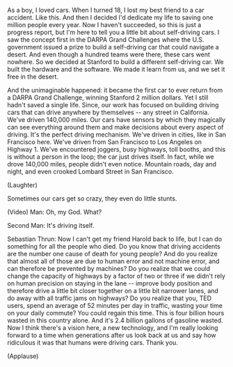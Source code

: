 
As a boy,
I loved cars.
When I turned 18,
I lost my best friend to a car accident.
Like this.
And then I decided I&#39;d dedicate my life
to saving one million people
every year.
Now I haven&#39;t succeeded, so this is just a progress report,
but I&#39;m here to tell you a little bit about self-driving cars.
I saw the concept first
in the DARPA Grand Challenges
where the U.S. government issued a prize
to build a self-driving car that could navigate a desert.
And even though a hundred teams were there,
these cars went nowhere.
So we decided at Stanford to build a different self-driving car.
We built the hardware and the software.
We made it learn from us,
and we set it free in the desert.

And the unimaginable happened:
it became the first car
to ever return from a DARPA Grand Challenge,
winning Stanford 2 million dollars.
Yet I still hadn&#39;t saved a single life.
Since, our work has focused
on building driving cars
that can drive anywhere by themselves --
any street in California.
We&#39;ve driven 140,000 miles.
Our cars have sensors
by which they magically can see
everything around them
and make decisions
about every aspect of driving.
It&#39;s the perfect driving mechanism.
We&#39;ve driven in cities,
like in San Francisco here.
We&#39;ve driven from San Francisco to Los Angeles on Highway 1.
We&#39;ve encountered joggers,
busy highways, toll booths,
and this is without a person in the loop;
the car just drives itself.
In fact, while we drove 140,000 miles,
people didn&#39;t even notice.
Mountain roads,
day and night,
and even crooked Lombard Street
in San Francisco.

(Laughter)

Sometimes our cars get so crazy,
they even do little stunts.

(Video) Man: Oh, my God.
What?

Second Man: It&#39;s driving itself.

Sebastian Thrun: Now I can&#39;t get my friend Harold back to life,
but I can do something for all the people who died.
Do you know that driving accidents
are the number one cause of death for young people?
And do you realize that almost all of those
are due to human error
and not machine error,
and can therefore be prevented by machines?
Do you realize
that we could change the capacity of highways
by a factor of two or three
if we didn&#39;t rely on human precision
on staying in the lane --
improve body position
and therefore drive a little bit closer together
on a little bit narrower lanes,
and do away with all traffic jams on highways?
Do you realize that you, TED users,
spend an average
of 52 minutes per day
in traffic,
wasting your time
on your daily commute?
You could regain this time.
This is four billion hours
wasted in this country alone.
And it&#39;s 2.4 billion gallons of gasoline wasted.
Now I think there&#39;s a vision here, a new technology,
and I&#39;m really looking forward to a time
when generations after us look back at us
and say how ridiculous it was that humans were driving cars.
Thank you.

(Applause)


